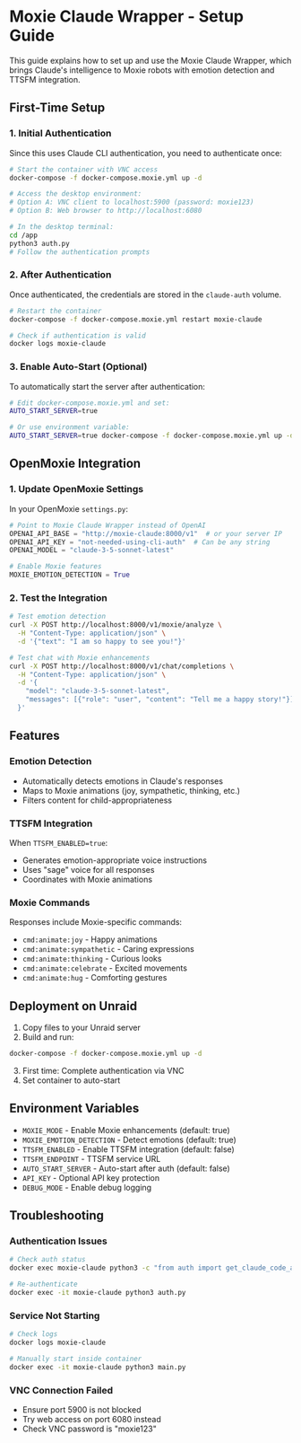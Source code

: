# Moxie Claude Wrapper - Setup Guide

This guide explains how to set up and use the Moxie Claude Wrapper, which brings Claude's intelligence to Moxie robots with emotion detection and TTSFM integration.

## First-Time Setup

### 1. Initial Authentication

Since this uses Claude CLI authentication, you need to authenticate once:

```bash
# Start the container with VNC access
docker-compose -f docker-compose.moxie.yml up -d

# Access the desktop environment:
# Option A: VNC client to localhost:5900 (password: moxie123)
# Option B: Web browser to http://localhost:6080

# In the desktop terminal:
cd /app
python3 auth.py
# Follow the authentication prompts
```

### 2. After Authentication

Once authenticated, the credentials are stored in the `claude-auth` volume.

```bash
# Restart the container
docker-compose -f docker-compose.moxie.yml restart moxie-claude

# Check if authentication is valid
docker logs moxie-claude
```

### 3. Enable Auto-Start (Optional)

To automatically start the server after authentication:

```bash
# Edit docker-compose.moxie.yml and set:
AUTO_START_SERVER=true

# Or use environment variable:
AUTO_START_SERVER=true docker-compose -f docker-compose.moxie.yml up -d
```

## OpenMoxie Integration

### 1. Update OpenMoxie Settings

In your OpenMoxie `settings.py`:

```python
# Point to Moxie Claude Wrapper instead of OpenAI
OPENAI_API_BASE = "http://moxie-claude:8000/v1"  # or your server IP
OPENAI_API_KEY = "not-needed-using-cli-auth"  # Can be any string
OPENAI_MODEL = "claude-3-5-sonnet-latest"

# Enable Moxie features
MOXIE_EMOTION_DETECTION = True
```

### 2. Test the Integration

```bash
# Test emotion detection
curl -X POST http://localhost:8000/v1/moxie/analyze \
  -H "Content-Type: application/json" \
  -d '{"text": "I am so happy to see you!"}'

# Test chat with Moxie enhancements
curl -X POST http://localhost:8000/v1/chat/completions \
  -H "Content-Type: application/json" \
  -d '{
    "model": "claude-3-5-sonnet-latest",
    "messages": [{"role": "user", "content": "Tell me a happy story!"}]
  }'
```

## Features

### Emotion Detection
- Automatically detects emotions in Claude's responses
- Maps to Moxie animations (joy, sympathetic, thinking, etc.)
- Filters content for child-appropriateness

### TTSFM Integration
When `TTSFM_ENABLED=true`:
- Generates emotion-appropriate voice instructions
- Uses "sage" voice for all responses
- Coordinates with Moxie animations

### Moxie Commands
Responses include Moxie-specific commands:
- `cmd:animate:joy` - Happy animations
- `cmd:animate:sympathetic` - Caring expressions
- `cmd:animate:thinking` - Curious looks
- `cmd:animate:celebrate` - Excited movements
- `cmd:animate:hug` - Comforting gestures

## Deployment on Unraid

1. Copy files to your Unraid server
2. Build and run:
```bash
docker-compose -f docker-compose.moxie.yml up -d
```

3. First time: Complete authentication via VNC
4. Set container to auto-start

## Environment Variables

- `MOXIE_MODE` - Enable Moxie enhancements (default: true)
- `MOXIE_EMOTION_DETECTION` - Detect emotions (default: true)  
- `TTSFM_ENABLED` - Enable TTSFM integration (default: false)
- `TTSFM_ENDPOINT` - TTSFM service URL
- `AUTO_START_SERVER` - Auto-start after auth (default: false)
- `API_KEY` - Optional API key protection
- `DEBUG_MODE` - Enable debug logging

## Troubleshooting

### Authentication Issues
```bash
# Check auth status
docker exec moxie-claude python3 -c "from auth import get_claude_code_auth_info; print(get_claude_code_auth_info())"

# Re-authenticate
docker exec -it moxie-claude python3 auth.py
```

### Service Not Starting
```bash
# Check logs
docker logs moxie-claude

# Manually start inside container
docker exec -it moxie-claude python3 main.py
```

### VNC Connection Failed
- Ensure port 5900 is not blocked
- Try web access on port 6080 instead
- Check VNC password is "moxie123"